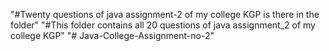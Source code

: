"#Twenty questions of java assignment-2 of my college KGP is there in the folder" 
"#This folder contains all 20 questions of java assignment_2 of my college KGP" 
"# Java-College-Assignment-no-2" 
